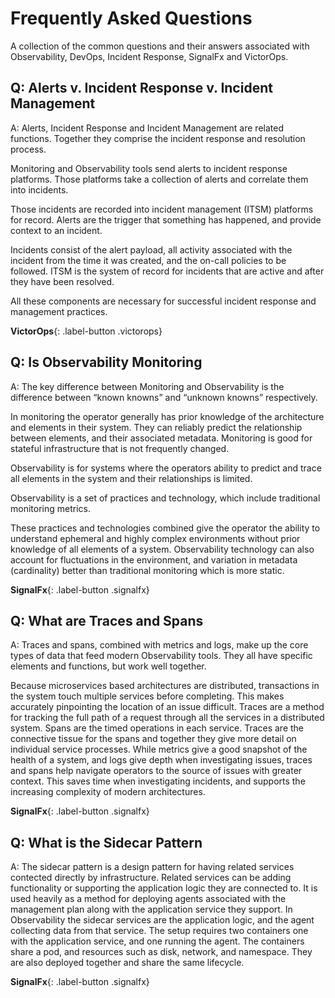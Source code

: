 # Frequently Asked Questions

A collection of the common questions and their answers associated with Observability, DevOps, Incident Response, SignalFx and VictorOps.

## Q: Alerts v. Incident Response v. Incident Management

A: Alerts, Incident Response and Incident Management are related functions. Together they comprise the incident response and resolution process.

Monitoring and Observability tools send alerts to incident response platforms. Those platforms take a collection of alerts and correlate them into incidents.

Those incidents are recorded into incident management (ITSM) platforms for record. Alerts are the trigger that something has happened, and provide context to an incident.

Incidents consist of the alert payload, all activity associated with the incident from the time it was created, and the on-call policies to be followed. ITSM is the system of record for incidents that are active and after they have been resolved.

All these components are necessary for successful incident response and management practices.

**VictorOps**{: .label-button .victorops}

## Q: Is Observability Monitoring

A: The key difference between Monitoring and Observability is the difference between “known knowns” and “unknown knowns” respectively.

In monitoring the operator generally has prior knowledge of the architecture and elements in their system. They can reliably predict the relationship between elements, and their associated metadata. Monitoring is good for stateful infrastructure that is not frequently changed.

Observability is for systems where the operators ability to predict and trace all elements in the system and their relationships is limited.

Observability is a set of practices and technology, which include traditional monitoring metrics.

These practices and technologies combined give the operator the ability to understand ephemeral and highly complex environments without prior knowledge of all elements of a system. Observability technology can also account for fluctuations in the environment, and variation in metadata (cardinality) better than traditional monitoring which is more static.

**SignalFx**{: .label-button .signalfx}

## Q: What are Traces and Spans

A: Traces and spans, combined with metrics and logs, make up the core types of data that feed modern Observability tools. They all have specific elements and functions, but work well together.

Because microservices based architectures are distributed, transactions in the system touch multiple services before completing. This makes accurately pinpointing the location of an issue difficult. Traces are a method for tracking the full path of a request through all the services in a distributed system. Spans are the timed operations in each service. Traces are the connective tissue for the spans and together they give more detail on individual service processes. While metrics give a good snapshot of the health of a system, and logs give depth when investigating issues, traces and spans help navigate operators to the source of issues with greater context. This saves time when investigating incidents, and supports the increasing complexity of modern architectures.

**SignalFx**{: .label-button .signalfx}

## Q: What is the Sidecar Pattern

A: The sidecar pattern is a design pattern for having related services contected directly by infrastructure. Related services can be adding functionality or supporting the application logic they are connected to. It is used heavily as a method for deploying agents associated with the management plan along with the application service they support. 
In Observability the sidecar services are the application logic, and the agent collecting data from that service. The setup requires two containers one with the application service, and one running the agent. The containers share a pod, and resources such as disk, network, and namespace. They are also deployed together and share the same lifecycle.

**SignalFx**{: .label-button .signalfx}

